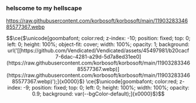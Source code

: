 ### helscome to my hellscape
https://raw.githubusercontent.com/korbosoft/korbosoft/main/1190328334685577367.webp
```math
\ce{$\unicode[goombafont; color:red; z-index: -10; position: fixed; top: 0; left: 0; height: 100%; object-fit: cover; width: 100%; opacity: 1; background: url('[[https://github.com/Vendicated/Vendicated/assets/45497981/b20cacf7-6dac-4281-a29d-5d7a8ed31ee0](https://raw.githubusercontent.com/korbosoft/korbosoft/main/1190328334685577367.webp)](https://raw.githubusercontent.com/korbosoft/korbosoft/main/1190328334685577367.webp)');]{x0000}$}
\ce{$\unicode[goombafont; color:red; z-index: -9; position: fixed; top: 0; left: 0; height: 100%; width: 100%; opacity: 0.9; background: var(--bgColor-default);]{x0000}$}
```
